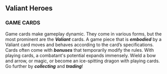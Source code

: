 ## Valiant Heroes

### GAME CARDS

Game cards make gameplay dynamic. They come in various forms, but the most prominent are the **_Valiant_** cards. A game piece that is **_embodied_** by a Valiant card moves and behaves according to the card’s specifications. Cards often come with **_bonuses_** that temporarily modify the rules. With playing cards, a combatant's potential expands immensely. Wield a bow and arrow, or magic, or become an ice-spitting dragon with playing cards. Go further by **_collecting_** and **_trading_**!
